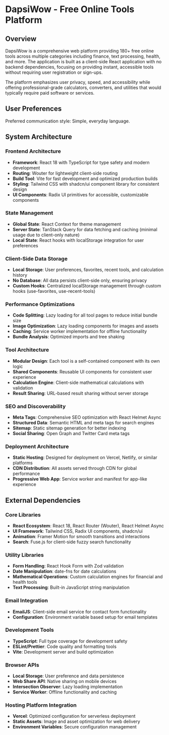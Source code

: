 # DapsiWow - Free Online Tools Platform

## Overview

DapsiWow is a comprehensive web platform providing 180+ free online tools across multiple categories including finance, text processing, health, and more. The application is built as a client-side React application with no backend dependencies, focusing on providing instant, accessible tools without requiring user registration or sign-ups.

The platform emphasizes user privacy, speed, and accessibility while offering professional-grade calculators, converters, and utilities that would typically require paid software or services.

## User Preferences

Preferred communication style: Simple, everyday language.

## System Architecture

### Frontend Architecture
- **Framework**: React 18 with TypeScript for type safety and modern development
- **Routing**: Wouter for lightweight client-side routing
- **Build Tool**: Vite for fast development and optimized production builds
- **Styling**: Tailwind CSS with shadcn/ui component library for consistent design
- **UI Components**: Radix UI primitives for accessible, customizable components

### State Management
- **Global State**: React Context for theme management
- **Server State**: TanStack Query for data fetching and caching (minimal usage due to client-only nature)
- **Local State**: React hooks with localStorage integration for user preferences

### Client-Side Data Storage
- **Local Storage**: User preferences, favorites, recent tools, and calculation history
- **No Database**: All data persists client-side only, ensuring privacy
- **Custom Hooks**: Centralized localStorage management through custom hooks (use-favorites, use-recent-tools)

### Performance Optimizations
- **Code Splitting**: Lazy loading for all tool pages to reduce initial bundle size
- **Image Optimization**: Lazy loading components for images and assets
- **Caching**: Service worker implementation for offline functionality
- **Bundle Analysis**: Optimized imports and tree shaking

### Tool Architecture
- **Modular Design**: Each tool is a self-contained component with its own logic
- **Shared Components**: Reusable UI components for consistent user experience
- **Calculation Engine**: Client-side mathematical calculations with validation
- **Result Sharing**: URL-based result sharing without server storage

### SEO and Discoverability
- **Meta Tags**: Comprehensive SEO optimization with React Helmet Async
- **Structured Data**: Semantic HTML and meta tags for search engines
- **Sitemap**: Static sitemap generation for better indexing
- **Social Sharing**: Open Graph and Twitter Card meta tags

### Deployment Architecture
- **Static Hosting**: Designed for deployment on Vercel, Netlify, or similar platforms
- **CDN Distribution**: All assets served through CDN for global performance
- **Progressive Web App**: Service worker and manifest for app-like experience

## External Dependencies

### Core Libraries
- **React Ecosystem**: React 18, React Router (Wouter), React Helmet Async
- **UI Framework**: Tailwind CSS, Radix UI components, shadcn/ui
- **Animation**: Framer Motion for smooth transitions and interactions
- **Search**: Fuse.js for client-side fuzzy search functionality

### Utility Libraries
- **Form Handling**: React Hook Form with Zod validation
- **Date Manipulation**: date-fns for date calculations
- **Mathematical Operations**: Custom calculation engines for financial and health tools
- **Text Processing**: Built-in JavaScript string manipulation

### Email Integration
- **EmailJS**: Client-side email service for contact form functionality
- **Configuration**: Environment variable based setup for email templates

### Development Tools
- **TypeScript**: Full type coverage for development safety
- **ESLint/Prettier**: Code quality and formatting tools
- **Vite**: Development server and build optimization

### Browser APIs
- **Local Storage**: User preference and data persistence
- **Web Share API**: Native sharing on mobile devices
- **Intersection Observer**: Lazy loading implementation
- **Service Worker**: Offline functionality and caching

### Hosting Platform Integration
- **Vercel**: Optimized configuration for serverless deployment
- **Static Assets**: Image and asset optimization for web delivery
- **Environment Variables**: Secure configuration management